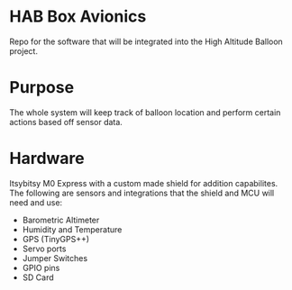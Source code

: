 # HAB Box Avionics
Repo for the software that will be integrated into the High Altitude Balloon project.

# Purpose
The whole system will keep track of balloon location and perform certain actions based off sensor data.

# Hardware
Itsybitsy M0 Express with a custom made shield for addition capabilites.
The following are sensors and integrations that the shield and MCU will need and use:
- Barometric Altimeter
- Humidity and Temperature
- GPS (TinyGPS++)
- Servo ports
- Jumper Switches
- GPIO pins
- SD Card


